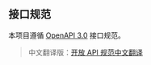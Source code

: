 ## 接口规范

本项目遵循 [OpenAPI 3.0](https://spec.openapis.org/oas/latest.html) 接口规范。

> 中文翻译版：[开放 API 规范中文翻译](https://fishead.gitbook.io/openapi-specification-zhcn-translation/3.0.0.zhcn)
